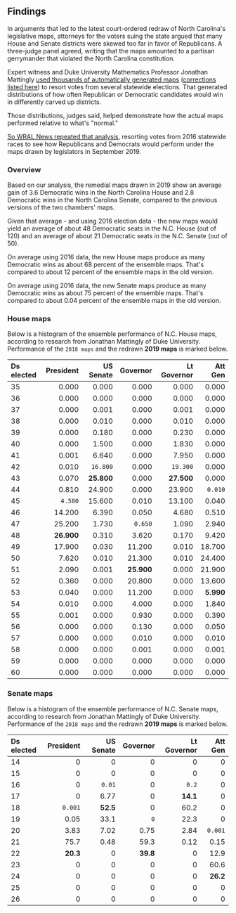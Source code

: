 
## Findings

In arguments that led to the latest court-ordered redraw of North Carolina's legislative maps, attorneys for the voters suing the state argued that many House and Senate districts were skewed too far in favor of Republicans. A three-judge panel agreed, writing that the maps amounted to a partisan gerrymander that violated the North Carolina constitution.

Expert witness and Duke University Mathematics Professor Jonathan Mattingly [used thousands of automatically generated maps](https://sites.duke.edu/quantifyinggerrymandering/files/2019/09/Report.pdf) ([corrections listed here](https://sites.duke.edu/quantifyinggerrymandering/files/2019/09/Rebuttal.pdf)) to resort votes from several statewide elections. That generated distributions of how often Republican or Democratic candidates would win in differently carved up districts.

Those distributions, judges said, helped demonstrate how the actual maps performed relative to what's "normal."

[So WRAL News repeated that analysis](https://github.com/mtdukes/2019-redistricting-analysis/blob/master/redistricting_analysis.sql), resorting votes from 2016 statewide races to see how Republicans and Democrats would perform under the maps drawn by legislators in September 2019.

### Overview

Based on our analysis, the remedial maps drawn in 2019 show an average gain of 3.6 Democratic wins in the North Carolina House and 2.8 Democratic wins in the North Carolina Senate, compared to the previous versions of the two chambers' maps.

Given that average - and using 2016 election data - the new maps would yield an average of about 48 Democratic seats in the N.C. House (out of 120) and an average of about 21 Democratic seats in the N.C. Senate (out of 50).

On average using 2016 data, the new House maps produce as many Democratic wins as about 68 percent of the ensemble maps. That's compared to about 12 percent of the ensemble maps in the old version.

On average using 2016 data, the new Senate maps produce as many Democratic wins as about 75 percent of the ensemble maps. That's compared to about 0.04 percent of the ensemble maps in the old version.

### House maps

Below is a histogram of the ensemble performance of N.C. House maps, according to research from Jonathan Mattingly of Duke University. Performance of the `2018 maps` and the redrawn **2019 maps** is marked below.

| Ds elected | President | US Senate | Governor | Lt Governor | Att Gen |
|:---|---:|---:|---:|---:|---:|
| 35 | 0.000 | 0.000 | 0.000 | 0.000 | 0.000 |
| 36 | 0.000 | 0.000 | 0.000 | 0.000 | 0.000 |
| 37 | 0.000 | 0.001 | 0.000 | 0.001 | 0.000 |
| 38 | 0.000 | 0.010 | 0.000 | 0.010 | 0.000 |
| 39 | 0.000 | 0.180 | 0.000 | 0.230 | 0.000 |
| 40 | 0.000 | 1.500 | 0.000 | 1.830 | 0.000 |
| 41 | 0.001 | 6.640 | 0.000 | 7.950 | 0.000 |
| 42 | 0.010 | `16.800` | 0.000 | `19.300` | 0.000 |
| 43 | 0.070 | **25.800** | 0.000 | **27.500** | 0.000 |
| 44 | 0.810 | 24.900 | 0.000 | 23.900 | `0.010` |
| 45 | `4.580` | 15.600 | 0.010 | 13.100 | 0.040 |
| 46 | 14.200 | 6.390 | 0.050 | 4.680 | 0.510 |
| 47 | 25.200 | 1.730 | `0.650` | 1.090 | 2.940 |
| 48 | **26.900** | 0.310 | 3.620 | 0.170 | 9.420 |
| 49 | 17.900 | 0.030 | 11.200 | 0.010 | 18.700 |
| 50 | 7.620 | 0.010 | 21.300 | 0.010 | 24.400 |
| 51 | 2.090 | 0.001 | **25.900** | 0.000 | 21.900 |
| 52 | 0.360 | 0.000 | 20.800 | 0.000 | 13.600 |
| 53 | 0.040 | 0.000 | 11.200 | 0.000 | **5.990** |
| 54 | 0.010 | 0.000 | 4.000 | 0.000 | 1.840 |
| 55 | 0.001 | 0.000 | 0.930 | 0.000 | 0.390 |
| 56 | 0.000 | 0.000 | 0.130 | 0.000 | 0.050 |
| 57 | 0.000 | 0.000 | 0.010 | 0.000 | 0.010 |
| 58 | 0.000 | 0.000 | 0.001 | 0.000 | 0.001 |
| 59 | 0.000 | 0.000 | 0.000 | 0.000 | 0.000 |
| 60 | 0.000 | 0.000 | 0.000 | 0.000 | 0.000 |

### Senate maps

Below is a histogram of the ensemble performance of N.C. Senate maps, according to research from Jonathan Mattingly of Duke University. Performance of the `2018 maps` and the redrawn **2019 maps** is marked below.

| Ds elected | President | US Senate | Governor | Lt Governor | Att Gen |
|:------------|-----------:|----------:|-------:|-------:|----------:|
| 14 | 0 | 0 | 0 | 0 | 0 |
| 15 | 0 | 0 | 0 | 0 | 0 |
| 16 | 0 | `0.01` | 0 | `0.2` | 0 |
| 17 | 0 | 6.77 | 0 | **14.1** | 0 |
| 18 | `0.001` | **52.5** | 0 | 60.2 | 0 |
| 19 | 0.05 | 33.1 | `0` | 22.3 | 0 |
| 20 | 3.83 | 7.02 | 0.75 | 2.84 | `0.001` |
| 21 | 75.7 | 0.48 | 59.3 | 0.12 | 0.15 |
| 22 | **20.3** | 0 | **39.8** | 0 | 12.9 |
| 23 | 0 | 0 | 0 | 0 | 60.6 |
| 24 | 0 | 0 | 0 | 0 | **26.2** |
| 25 | 0 | 0 | 0 | 0 | 0 |
| 26 | 0 | 0 | 0 | 0 | 0 |
